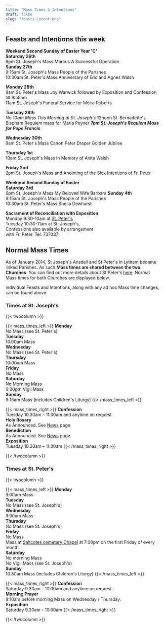 ```yaml
---
title: "Mass Times & Intentions"
draft: false
slug: "feasts-intentions"
---
```


## Feasts and Intentions this week  

**Weekend Second Sunday of Easter Year 'C'**  
**Saturday 26th**  
6pm St. Joseph's Mass Marcus A Successful Operation  
**Sunday 27th**  
9:15am St. Joseph's Mass People of the Parishes  
10:30am St. Peter's Mass Anniversary of Eric and Agnes Walsh  

**Monday 28th**  
9am St. Peter's Mass Joy Warwick followed by Exposition and Confession till 9:55am  
11am St. Joseph's Funeral Service for Moira Roberts

**Tuesday 29th**  
*No 10am Mass This Morning at St. Joseph's*
12noon St. Bernadette's Bispham Requiem mass for Maria Poyner
***7pm St. Joseph's Requiem Mass for Pope Francis***

**Wednesday 30th**  
9am St. Peter's Mass Canon Peter Draper Golden Jubilee  

**Thursday 1st**  
10am St. Joseph's Mass In Memory of Anita Walsh  

**Friday 2nd**  
2pm St. Joseph's Mass and Anointing of the Sick Intentions of Fr. Peter

**Weekend Second Sunday of Easter**  
**Saturday 3rd**  
6pm St. Joseph's Mass My Beloved Wife Barbara
**Sunday 4th**  
9:15am St. Joseph's Mass People of the Parishes  
10:30am St. Peter's Mass Sheila Dewhurst
  
**Sacrament of Reconciliation with Exposition**  
Monday 9:30-10am at [St. Peter's](https://www.stpeterslytham.co.uk/)  
Tuesday 10:30-11am at St. Joseph's,  
Confessions also available by arrangement  
with Fr. Peter. Tel. 737037

## Normal Mass Times

As of January 2014, St Joseph's Ansdell and St Peter's in Lytham became linked Parishes. As such **Mass times are shared between the two Churches**. You can find out more details about St Peter's [here](https://www.stpeterslytham.co.uk/). Normal Mass times for both Churches are displayed below.

Individual Feasts and Intentions, along with any ad hoc Mass time changes, can be found above.

### Times at St. Joseph's

{{< twocolumn >}}

{{< mass_times_left >}}
**Monday**  
No Mass (see St. Peter's)  
**Tuesday**  
10.00am Mass  
**Wednesday**  
No Mass (see St. Peter's)  
**Thursday**  
10:00am Mass  
**Friday**  
No Mass  
**Saturday**  
No Morning Mass  
6:00pm Vigil Mass  
**Sunday**  
9:15am Mass (includes Children's Liturgy)
{{< /mass_times_left >}}

{{< mass_times_right >}}
**Confession**  
Tuesday 10.30am – 11.00am and anytime on request  
**Holy Rosary**  
As Announced. See [News](/news) page.  
**Benediction**  
As Announced. See [News](/news) page.  
**Exposition**  
Tuesday 10.30am – 11.00am
{{< /mass_times_right >}}

{{< /twocolumn >}}

### Times at St. Peter's

{{< twocolumn >}}

{{< mass_times_left >}}
**Monday**  
9.00am Mass  
**Tuesday**  
No Mass (see St. Joseph's)  
**Wednesday**  
9.00am Mass  
**Thursday**  
No Mass (see St. Joseph's)  
**Friday**  
No Mass  
Mass at [Saltcotes cemetery Chapel](https://goo.gl/maps/McT83) at 7:00pm on the first Friday of every month.  
**Saturday**  
No morning Mass  
No Vigil Mass (see St. Joseph's)  
**Sunday**  
10.30am Mass (includes Children's Liturgy)
{{< /mass_times_left >}}

{{< mass_times_right >}}
**Confession**  
Saturday 9.30am – 10.00am and anytime on request  
**Morning Prayer**  
8:10am before morning Mass on Wednesday / Thursday.  
**Exposition**  
Saturday 9.30am – 10.00am
{{< /mass_times_right >}}

{{< /twocolumn >}}
